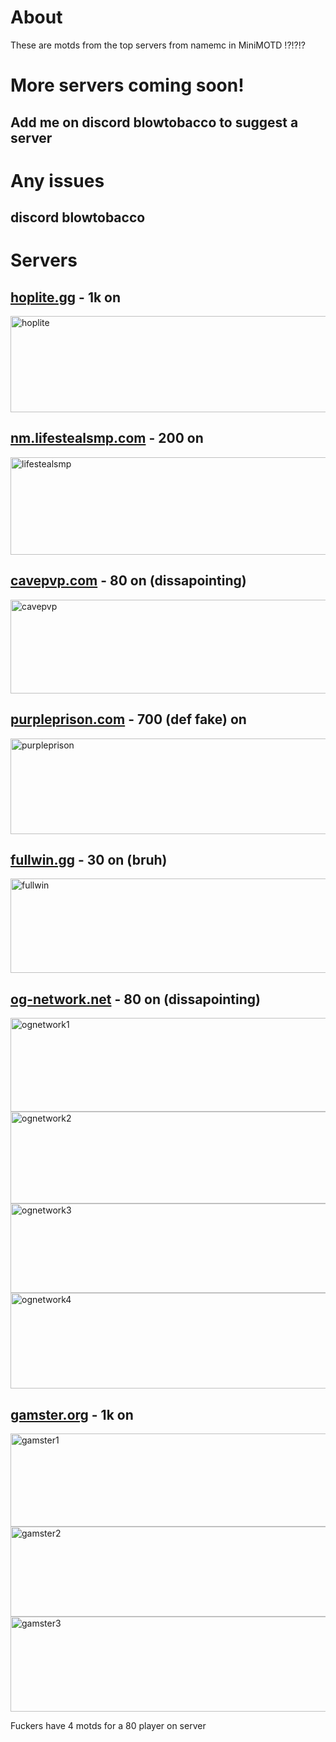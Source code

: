 # About
These are motds from the top servers from namemc in MiniMOTD !?!?!?

# More servers coming soon!
## Add me on discord blowtobacco to suggest a server

# Any issues
## discord blowtobacco

# Servers
## [hoplite.gg](https://github.com/BlowTobacco/Choose-Your-MOTD/blob/main/THE%20MOTD/hoplite/main.conf) - 1k on
<img width="616" height="154" alt="hoplite" src="https://github.com/user-attachments/assets/da7fbc11-eb7b-41de-b78b-724ffce96851" />

## [nm.lifestealsmp.com](https://github.com/BlowTobacco/Choose-Your-MOTD/blob/main/THE%20MOTD/lifestealsmp/main.conf) - 200 on
<img width="777" height="156" alt="lifestealsmp" src="https://github.com/user-attachments/assets/d6e2476e-7518-4993-a4d4-cbafde7b4ff5" />

## [cavepvp.com](https://github.com/BlowTobacco/Choose-Your-MOTD/blob/main/THE%20MOTD/cavepvp/main.conf) - 80 on (dissapointing)
<img width="613" height="150" alt="cavepvp" src="https://github.com/user-attachments/assets/c716fa89-72db-4d29-9f82-a0c88a92d950" />

## [purpleprison.com](https://github.com/BlowTobacco/Choose-Your-MOTD/blob/main/THE%20MOTD/purpleprison/main.conf) - 700 (def fake) on
<img width="617" height="153" alt="purpleprison" src="https://github.com/user-attachments/assets/8af22156-24b0-4834-910f-176535423e6c" />

## [fullwin.gg](https://github.com/BlowTobacco/Choose-Your-MOTD/blob/main/THE%20MOTD/fullwin/main.conf) - 30 on (bruh)
<img width="604" height="151" alt="fullwin" src="https://github.com/user-attachments/assets/2235b539-248c-4529-a481-3764159e905e" />

## [og-network.net](https://github.com/BlowTobacco/Choose-Your-MOTD/blob/main/THE%20MOTD/ognetwork1-4/main.conf) - 80 on (dissapointing)
<img width="612" height="150" alt="ognetwork1" src="https://github.com/user-attachments/assets/ebfeaec8-db76-4a2d-8eaf-428e66a6278f" />
<img width="624" height="147" alt="ognetwork2" src="https://github.com/user-attachments/assets/3a79ad76-b7cb-4b91-9a70-c599c1836c64" />
<img width="621" height="143" alt="ognetwork3" src="https://github.com/user-attachments/assets/f6091764-0d69-4007-abb7-3b52d6989fb9" />
<img width="626" height="153" alt="ognetwork4" src="https://github.com/user-attachments/assets/7359b1a0-e3f5-48b8-be57-4fb4707d21ea" />

## [gamster.org](https://github.com/BlowTobacco/Choose-Your-MOTD/blob/main/THE%20MOTD/gamster/main.conf) - 1k on
<img width="623" height="149" alt="gamster1" src="https://github.com/user-attachments/assets/2ce92771-187c-4aa0-aa5e-5b3773c4d68b" />
<img width="621" height="144" alt="gamster2" src="https://github.com/user-attachments/assets/6b8a9e1a-afbb-461e-9ff9-d08ada2b9023" />
<img width="623" height="152" alt="gamster3" src="https://github.com/user-attachments/assets/dba2262f-39ec-4290-bb44-5bdaa78a3848" />


Fuckers have 4 motds for a 80 player on server
